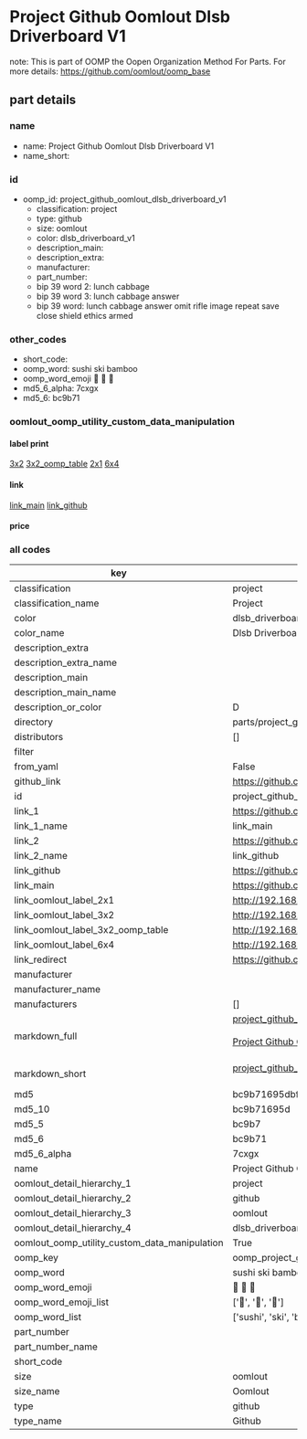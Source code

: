 # Project Github Oomlout Dlsb Driverboard V1  

note: This is part of OOMP the Oopen Organization Method For Parts. For more details: https://github.com/oomlout/oomp_base

##  part details
  







### name
* name: Project Github Oomlout Dlsb Driverboard V1
* name_short: 
### id
* oomp_id: project_github_oomlout_dlsb_driverboard_v1
  * classification: project
  * type: github
  * size: oomlout
  * color: dlsb_driverboard_v1
  * description_main: 
  * description_extra: 
  * manufacturer: 
  * part_number: 
  * bip 39 word 2: lunch cabbage
  * bip 39 word 3: lunch cabbage answer
  * bip 39 word: lunch cabbage answer omit rifle image repeat save close shield ethics armed

### other_codes
* short_code: 
* oomp_word: sushi ski bamboo
* oomp_word_emoji :sushi: :ski: :bamboo:
* md5_6_alpha: 7cxgx
* md5_6: bc9b71






### oomlout_oomp_utility_custom_data_manipulation
#### label print
[3x2](http://192.168.1.245:1112/?label=oomp%207cxgx)
[3x2_oomp_table](http://192.168.1.108:1112/?label=oomp%207cxgx)
[2x1](http://192.168.1.242:1112/?label=oomp%207cxgx)
[6x4](http://192.168.1.55:1112/?label=oomp%207cxgx)    

#### link

[link_main](https://github.com/oomlout/oomlout_oomp_version_1_messy/tree/main/parts/project_github_oomlout_dlsb_driverboard_v1) [link_github](https://github.com/oomlout/oomlout_oomp_version_1_messy/tree/main/parts/project_github_oomlout_dlsb_driverboard_v1)                             

#### price







### all codes 
| key | value |  
| --- | --- |  
| classification | project |  
| classification_name | Project |  
| color | dlsb_driverboard_v1 |  
| color_name | Dlsb Driverboard V1 |  
| description_extra |  |  
| description_extra_name |  |  
| description_main |  |  
| description_main_name |  |  
| description_or_color | D  |  
| directory | parts/project_github_oomlout_dlsb_driverboard_v1 |  
| distributors | [] |  
| filter |  |  
| from_yaml | False |  
| github_link | https://github.com/oomlout/oomlout_oomp_part_src/tree/main/parts/project_github_oomlout_dlsb_driverboard_v1 |  
| id | project_github_oomlout_dlsb_driverboard_v1 |  
| link_1 | https://github.com/oomlout/oomlout_oomp_version_1_messy/tree/main/parts/project_github_oomlout_dlsb_driverboard_v1 |  
| link_1_name | link_main |  
| link_2 | https://github.com/oomlout/oomlout_oomp_version_1_messy/tree/main/parts/project_github_oomlout_dlsb_driverboard_v1 |  
| link_2_name | link_github |  
| link_github | https://github.com/oomlout/oomlout_oomp_version_1_messy/tree/main/parts/project_github_oomlout_dlsb_driverboard_v1 |  
| link_main | https://github.com/oomlout/oomlout_oomp_version_1_messy/tree/main/parts/project_github_oomlout_dlsb_driverboard_v1 |  
| link_oomlout_label_2x1 | http://192.168.1.242:1112/?label=oomp%207cxgx |  
| link_oomlout_label_3x2 | http://192.168.1.245:1112/?label=oomp%207cxgx |  
| link_oomlout_label_3x2_oomp_table | http://192.168.1.108:1112/?label=oomp%207cxgx |  
| link_oomlout_label_6x4 | http://192.168.1.55:1112/?label=oomp%207cxgx |  
| link_redirect | https://github.com/oomlout/oomlout_oomp_version_1_messy/tree/main/parts/project_github_oomlout_dlsb_driverboard_v1 |  
| manufacturer |  |  
| manufacturer_name |  |  
| manufacturers | [] |  
| markdown_full | [project_github_oomlout_dlsb_driverboard_v1](none)<br>[](none)<br>[Project Github Oomlout Dlsb Driverboard V1](none)<br><br> |  
| markdown_short | [project_github_oomlout_dlsb_driverboard_v1](none)<br><br> |  
| md5 | bc9b71695dbfd6d5c55cd9a61347ec29 |  
| md5_10 | bc9b71695d |  
| md5_5 | bc9b7 |  
| md5_6 | bc9b71 |  
| md5_6_alpha | 7cxgx |  
| name | Project Github Oomlout Dlsb Driverboard V1 |  
| oomlout_detail_hierarchy_1 | project |  
| oomlout_detail_hierarchy_2 | github |  
| oomlout_detail_hierarchy_3 | oomlout |  
| oomlout_detail_hierarchy_4 | dlsb_driverboard_v1 |  
| oomlout_oomp_utility_custom_data_manipulation | True |  
| oomp_key | oomp_project_github_oomlout_dlsb_driverboard_v1 |  
| oomp_word | sushi ski bamboo |  
| oomp_word_emoji | :sushi: :ski: :bamboo: |  
| oomp_word_emoji_list | [':sushi:', ':ski:', ':bamboo:'] |  
| oomp_word_list | ['sushi', 'ski', 'bamboo'] |  
| part_number |  |  
| part_number_name |  |  
| short_code |  |  
| size | oomlout |  
| size_name | Oomlout |  
| type | github |  
| type_name | Github |  
